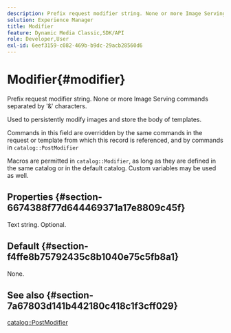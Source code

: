 ```yaml
---
description: Prefix request modifier string. None or more Image Serving commands separated by '&' characters.
solution: Experience Manager
title: Modifier
feature: Dynamic Media Classic,SDK/API
role: Developer,User
exl-id: 6eef3159-c082-469b-b9dc-29acb28560d6
---
```

# Modifier{#modifier}

Prefix request modifier string. None or more Image Serving commands separated by '&' characters.

 Used to persistently modify images and store the body of templates.

Commands in this field are overridden by the same commands in the request or template from which this record is referenced, and by commands in `catalog::PostModifier`

Macros are permitted in `catalog::Modifier`, as long as they are defined in the same catalog or in the default catalog. Custom variables may be used as well.

## Properties {#section-6674388f77d644469371a17e8809c45f}

Text string. Optional.

## Default {#section-f4ffe8b75792435c8b1040e75c5fb8a1}

None.

## See also {#section-7a67803d141b442180c418c1f3cff029}

[catalog::PostModifier](../../../../../../is-api/image-catalog/image-serving-api-ref/c-image-catalog-reference/c-image-svg-data-reference/c-image-data-reference/r-postmodifier-cat.md#reference-4bc3738a812b4e7c8a180e27bfbd770b)
